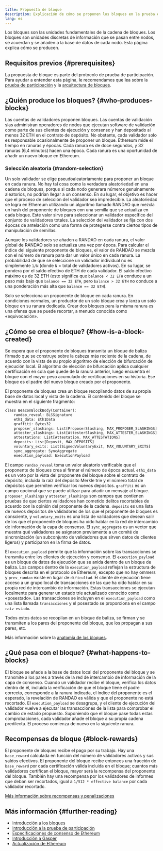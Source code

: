 ```yaml
---
title: Propuesta de bloque
description: Explicación de cómo se proponen los bloques en la prueba de participación de Ethereum.
lang: es
---
```


Los bloques son las unidades fundamentales de la cadena de bloques. Los bloques son unidades discretas de información que se pasan entre nodos, se acuerdan y se añaden a la base de datos de cada nodo. Esta página explica cómo se producen.

## Requisitos previos {#prerequisites}

La propuesta de bloque es parte del protocolo de prueba de participación. Para ayudar a entender esta página, le recomendamos que lea sobre la [prueba de participación](/developers/docs/consensus-mechanisms/pos/) y la [arquitectura de bloques](/developers/docs/blocks/).

## ¿Quién produce los bloques? {#who-produces-blocks}

Las cuentas de validadores proponen bloques. Las cuentas de validación slas administran operadores de nodos que ejecutan software de validación como parte de sus clientes de ejecución y consenso y han depositado al menos 32 ETH en el contrato de depósito. No obstante, cada validador solo es responsable ocasionalmente de proponer un bloque. Ethereum mide el tiempo en ranuras y épocas. Cada ranura es de doce segundos, y 32 ranuras (6,4 minutos) hacen una época. Cada ranura es una oportunidad de añadir un nuevo bloque en Ethereum.

### Selección aleatoria {#random-selection}

Un solo validador se elige pseudoaleatoriamente para proponer un bloque en cada ranura. No hay tal cosa como la verdadera aleatoriedad en una cadena de bloques, porque si cada nodo generara números genuinamente aleatorios, no podrían llegar a un consenso. En su lugar, el objetivo es hacer que el proceso de selección del validador sea impredecible. La aleatoriedad se logra en Ethereum utilizando un algoritmo llamado RANDAO que mezcla un hash del proponente de bloques con una semilla que se actualiza en cada bloque. Este valor sirve para seleccionar un validador específico del conjunto de validadores totales. La selección del validador se fija con dos épocas de antelación como una forma de protegerse contra ciertos tipos de manipulación de semillas.

Aunque los validadores se añaden a RANDAO en cada ranura, el valor global de RANDAO solo se actualiza una vez por época. Para calcular el índice del siguiente proponente de bloques, el valor de RANDAO se mezcla con el número de ranura para dar un valor único en cada ranura. La probabilidad de que se seleccione un validador individual no es simplemente `1/N` (donde `N` = total de validadores activos). En su lugar, se pondera por el saldo efectivo de ETH de cada validador. El saldo efectivo máximo es de 32 ETH (esto significa que `balance < 32 ETH` conduce a un peso más bajo que `balance == 32 ETH`, pero `balance > 32 ETH` no conduce a una ponderación más alta que `balance == 32 ETH`).

Solo se selecciona un proponente de bloque en cada ranura. En condiciones normales, un productor de un solo bloque crea y lanza un solo bloque en su ranura dedicada. Crear dos bloques para la misma ranura es una ofensa que se puede recortar, a menudo conocida como «equivocación».

## ¿Cómo se crea el bloque? {#how-is-a-block-created}

Se espera que el proponente de bloques transmita un bloque de baliza firmado que se construye sobre la cabeza más reciente de la cadena, de acuerdo con la vista de su propio algoritmo de elección de bifurcación de ejecución local. El algoritmo de elección de bifurcación aplica cualquier certificación en cola que quede de la ranura anterior, luego encuentra el bloque con el mayor peso acumulado de certificaciones en su historia. Ese bloque es el padre del nuevo bloque creado por el proponente.

El proponente de bloques crea un bloque recopilando datos de su propia base de datos local y vista de la cadena. El contenido del bloque se muestra en el siguiente fragmento:

```rust
class BeaconBlockBody(Container):
    randao_reveal: BLSSignature
    eth1_data: Eth1Data
    graffiti: Bytes32
    proposer_slashings: List[ProposerSlashing, MAX_PROPOSER_SLASHINGS]
    attester_slashings: List[AttesterSlashing, MAX_ATTESTER_SLASHINGS]
    attestations: List[Attestation, MAX_ATTESTATIONS]
    deposits: List[Deposit, MAX_DEPOSITS]
    voluntary_exits: List[SignedVoluntaryExit, MAX_VOLUNTARY_EXITS]
    sync_aggregate: SyncAggregate
    execution_payload: ExecutionPayload
```

El campo `randao_reveal` toma un valor aleatorio verificable que el proponente de bloques crea al firmar el número de época actual. `eth1_data` es un voto por la vista del proponente del bloque sobre el contrato de depósito, incluida la raíz del depósito Merkle trie y el número total de depósitos que permiten verificar los nuevos depósitos. `graffiti` es un campo opcional que se puede utilizar para añadir un mensaje al bloque. `proposer_slashings` y `attester_slashings` son campos que contienen pruebas de que ciertos validadores han cometido delitos recortables de acuerdo con la opinión del proponente de la cadena. `deposits` es una lista de nuevos depósitos de validadores de los que el proponente de bloques es consciente, y `voluntary_exits` es una lista de validadores que desean salir de los que el proponente de bloques ha oído hablar en la red de intercambio de información de la capa de consenso. El `sync_aggregate` es un vector que muestra qué validadores se asignaron previamente a un comité de sincronización (un subconjunto de validadores que sirven datos de clientes ligeros) y participaron en la firma de datos.

El `execution_payload` permite que la información sobre las transacciones se transmita entre los clientes de ejecución y consenso. El `execution_payload` es un bloque de datos de ejecución que se anida dentro de un bloque de baliza. Los campos dentro de la `execution_payload` reflejan la estructura de bloques descrita en el protocolo de Ethereum, excepto que no hay ommers y `prev_randao` existe en lugar de `dificultad`. El cliente de ejecución tiene acceso a un grupo local de transacciones de las que ha oído hablar en su propia red de intercambio de información. Estas transacciones se ejecutan localmente para generar un estado trie actualizado conocido como «posestado». Las transacciones se incluyen en el `execution_payload` como una lista llamada `transacciones` y el posestado se proporciona en el campo `raíz-estado`.

Todos estos datos se recopilan en un bloque de baliza, se firman y se transmiten a los pares del proponente del bloque, que los propagan a sus pares, etc.

Más información sobre la [anatomía de los bloques](/developers/docs/blocks).

## ¿Qué pasa con el bloque? {#what-happens-to-blocks}

El bloque se añade a la base de datos local del proponente del bloque y se transmite a los pares a través de la red de intercambio de información de la capa de consenso. Cuando un validador recibe el bloque, verifica los datos dentro de él, incluida la verificación de que el bloque tiene el padre correcto, corresponde a la ranura indicada, el índice del proponente es el esperado, la revelación de RANDAO es válida y que el proponente no está recortado. El `execution_payload` se desagrupa, y el cliente de ejecución del validador vuelve a ejecutar las transacciones de la lista para comprobar el cambio de estado propuesto. Suponiendo que el bloque pase todas estas comprobaciones, cada validador añade el bloque a su propia cadena predilecta. El proceso comienza de nuevo en la siguiente ranura.

## Recompensas de bloque {#block-rewards}

El proponente de bloques recibe el pago por su trabajo. Hay una `base_reward` calculada en función del número de validadores activos y sus saldos efectivos. El proponente del bloque recibe entonces una fracción de `base_reward` por cada certificación válida incluida en el bloque; cuantos más validadores certifican el bloque, mayor será la recompensa del proponente del bloque. También hay una recompensa por los validadores de informes que deban ser recortados, igual a `1/512 * effective balance` por cada validador recortado.

[Más información sobre recompensas y penalizaciones](/developers/docs/consensus-mechanisms/pos/rewards-and-penalties)

## Más información {#further-reading}

- [Introducción a los bloques](/developers/docs/blocks/)
- [Introducción a la prueba de participación](/developers/docs/consensus-mechanisms/pos/)
- [Especificaciones de consenso de Ethereum](https://github.com/ethereum/consensus-specs)
- [Introducción a Gasper](/developers/docs/consensus-mechanisms/pos/)
- [Actualización de Ethereum](https://eth2book.info/)
